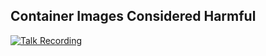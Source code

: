 ## Container Images Considered Harmful ##

[![Talk Recording](https://img.youtube.com/vi/LdxUGLJ4C38/0.jpg)](https://www.youtube.com/watch?v=LdxUGLJ4C38)
